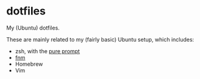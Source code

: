 # dotfiles

My (Ubuntu) dotfiles.

These are mainly related to my (fairly basic) Ubuntu setup, which includes:

- zsh, with the [pure prompt](https://github.com/sindresorhus/pure)
- [fnm](https://github.com/Schniz/fnm)
- Homebrew
- Vim

